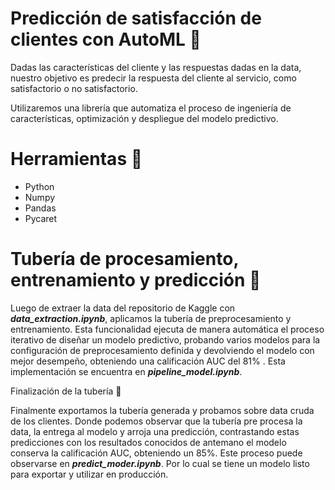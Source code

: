 # Predicción de satisfacción de clientes con AutoML 🤖


Dadas las características del cliente y las respuestas dadas en la data, nuestro objetivo es predecir la respuesta del cliente al servicio, como satisfactorio o no satisfactorio. 

Utilizaremos una librería que automatiza el proceso de ingeniería de características, optimización y despliegue del modelo predictivo. 

# Herramientas 🔧


* Python
* Numpy
* Pandas
* Pycaret


# Tubería de procesamiento, entrenamiento y predicción  🧪

Luego de extraer la data del repositorio de Kaggle con _**data_extraction.ipynb**_, aplicamos la tubería de preprocesamiento y entrenamiento. Esta funcionalidad ejecuta de manera automática el proceso iterativo de diseñar un modelo predictivo, probando varios modelos para la configuración de preprocesamiento definida y devolviendo el modelo con mejor desempeño, obteniendo una calificación AUC del 81% . Esta implementación se encuentra en _**pipeline_model.ipynb**_. 

Finalización de la tubería 🏁

Finalmente exportamos la tubería generada y probamos sobre data cruda de los clientes. Donde podemos observar que la tubería pre procesa la data, la entrega al modelo y arroja una predicción, contrastando estas predicciones con los resultados conocidos de antemano el modelo conserva la calificación AUC, obteniendo un 85%. Este proceso puede observarse en _**predict_moder.ipynb**_. Por lo cual se tiene un modelo listo para exportar y utilizar en producción.

